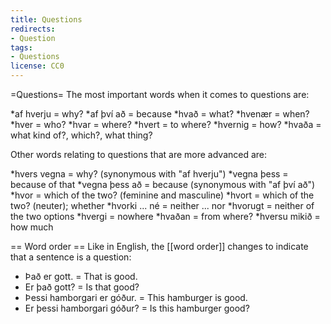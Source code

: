 ```yaml
---
title: Questions
redirects:
- Question
tags:
- Questions
license: CC0
---
```


=Questions=
The most important words when it comes to questions are:

*af hverju = why?
*af því að = because
*hvað = what?
*hvenær = when?
*hver = who?
*hvar = where?
*hvert = to where?
*hvernig = how?
*hvaða = what kind of?, which?, what thing?

Other words relating to questions that are more advanced are:

*hvers vegna = why? (synonymous with "af hverju")
*vegna þess = because of that
*vegna þess að = because (synonymous with "af því að")
*hvor = which of the two? (feminine and masculine)
*hvort = which of the two? (neuter); whether
*hvorki ... né = neither ... nor
*hvorugt = neither of the two options
*hvergi = nowhere
*hvaðan = from where?
*hversu mikið = how much

== Word order ==
Like in English, the [[word order]] changes to indicate that a sentence is a question:

* Það er gott. = That is good.
* Er það gott? = Is that good?
* Þessi hamborgari er góður. = This hamburger is good.
* Er þessi hamborgari góður? = Is this hamburger good?


